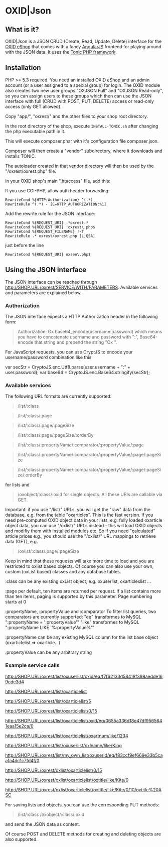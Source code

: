 # OXID|Json #

## What is it? ##
OXID|Json is a JSON CRUD (Create, Read, Update, Delete) interface for the [OXID eShop](http://www.oxid-esales.com)
that comes with a fancy [AngularJS](http://angularjs.org) frontend for playing around with the JSON data. It uses the [Tonic PHP framework](http://www.peej.co.uk/tonic/).

## Installation ##

PHP >= 5.3 required. You need an installed OXID eShop and an admin account (or a user assigned to a special group) for login.
The OXID module also creates two new user groups "OXJSON Full" and "OXJSON Read-only", so you can assign
users to these groups which then can use the JSON interface with full (CRUD with POST, PUT, DELETE) access or read-only access (only GET allowed).

Copy "app/", "oxrest/" and the other files to your shop root directory.

In the root directory of the shop, execute
`INSTALL-TONIC.sh`
after changing the php executable path in it.

This will execute composer.phar with it's configuration file composer.json.

Composer will then create a "vendor" subdirectory, where it downloads and installs TONIC.

The autoloader created in that vendor directory will then be used by the
"/oxrest/oxrest.php" file.

In your OXID shop's main ".htaccess" file, add this:

If you use CGI-PHP, allow auth header forwarding:
```
RewriteCond %{HTTP:Authorization} ^(.*)
RewriteRule ^(.*) - [E=HTTP_AUTHORIZATION:%1]
```

Add the rewrite rule for the JSON interface:
```
RewriteCond %{REQUEST_URI} .*oxrest.*
RewriteCond %{REQUEST_URI} !oxrest\.php$
RewriteCond %{REQUEST_FILENAME} !-f
RewriteRule .* oxrest/oxrest.php [L,QSA]
```

just before the line
```
RewriteCond %{REQUEST_URI} oxseo\.php$
```

## Using the JSON interface

The JSON interface can be reached through http://SHOP.URL/oxrest/SERVICE/WITH/PARAMETERS.
Available services and parameters are explained below.

### Authorization

The JSON interface expects a HTTP Authorization header in the following form:

> Authorization: Ox base64_encode(username:password)
which means you have to concatenate username and password with ":", 
Base64-encode that string and prepend the string "Ox ".

For JavaScript requests, you can use CryptJS to encode your username/password combination like this:

var secStr = CryptoJS.enc.Utf8.parse(user.username + ":" + user.password);
var base64 = CryptoJS.enc.Base64.stringify(secStr);

### Available services

The following URL formats are currently supported:

> /list/:class

> /list/:class/:page

> /list/:class/:page/:pageSize

> /list/:class/:page/:pageSize/:orderBy

> /list/:class/:propertyName/:comparator/:propertyValue/:page

> /list/:class/:propertyName/:comparator/:propertyValue/:page/:pageSize

> /list/:class/:propertyName/:comparator/:propertyValue/:page/:pageSize/:orderBy

for lists and
> /oxobject/:class/:oxid
for single objects. All these URIs are callable via GET.

Important: if you use "/list/" URLs, you will get the "raw" data from the database, e.g. from the table "oxarticles".
This is the fast version. If you need pre-computed OXID object data in your lists, e.g. fully loaded oxarticle object data,
you can use "/oxlist/" URLs instead - this will load OXID objects and modifiy them with installed modules etc. So
if you need "calculated" article prices e.g., you should use the "/oxlist/" URL mappings to retrieve data (GET), e.g.


> /oxlist/:class/:page/:pageSize 

Keep in mind that these requests will take more time to load and you are restricted to oxlist based objects.
Of course you can also use your own, custom (oxList based) classes and any database tables.
                        

:class
can be any existing oxList object, e.g. oxuserlist, oxarticleslist ...

:page
per default, ten items are returned per request. If a list contains more than ten items,
paging is supported by this parameter.
Page numbering starts at 0

:propertyName, :propertyValue and :comparator
To filter list queries, two comparators are currently supported:
"eq"   transformes to MySQL ":propertyName = ':propertyValue'"
"like" transformes to MySQL ":propertyName LIKE '%:propertyValue%'"

:propertyName can be any existing MySQL column for the list base object (oxarticlelist => oxarticle...)

:propertyValue can be any arbitrary string

### Example service calls

http://SHOP.URL/oxrest/list/oxuserlist/oxid/eq/f7f62133d58418f398aedde169cde3d4

http://SHOP.URL/oxrest/list/oxarticlelist

http://SHOP.URL/oxrest/list/oxarticlelist/5

http://SHOP.URL/oxrest/list/oxarticlelist/0/15

http://SHOP.URL/oxrest/list/oxarticlelist/oxid/eq/0655a336d18e47df9565641eaa15e2ca/0

http://SHOP.URL/oxrest/list/oxarticlelist/oxartnum/like/1234

http://SHOP.URL/oxrest/list/oxuserlist/oxlname/like/King

http://SHOP.URL/oxrest/list/my_own_list/oxuserid/eq/f83ccf9ef669e33b5caafa4dc1c7fd4f/0

http://SHOP.URL/oxrest/oxlist/oxarticlelist/0/15

http://SHOP.URL/oxrest/oxlist/oxarticlelist/oxtitle/like/Kite/0

http://SHOP.URL/oxrest/oxlist/oxarticlelist/oxtitle/like/Kite/0/10/oxtitle%20ASC


For saving lists and objects, you can use the corresponding PUT methods:

> /list/:class
> /oxobject/:class/:oxid

and send the JSON data as content.

Of course POST and DELETE methods for creating and deleting objects are also supported.
							
